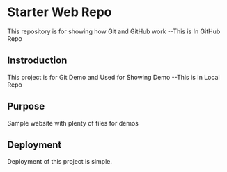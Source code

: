 # Starter Web Repo

This repository is for showing how Git and GitHub work
--This is In GitHub Repo

## Instroduction
This project is for Git Demo and Used for Showing Demo
--This is In Local Repo

## Purpose

Sample website with plenty of files for demos

## Deployment
Deployment of this project is simple.

